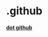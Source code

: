 # .github

[**dot github**](https://docs.github.com/en/github/building-a-strong-community/creating-a-default-community-health-file)
